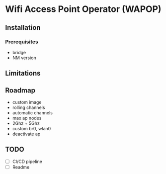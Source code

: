 # Wifi Access Point Operator (WAPOP)

## Installation

### Prerequisites

- bridge
- NM version

## Limitations

## Roadmap

- custom image
- rolling channels
- automatic channels
- max ap nodes
- 2Ghz + 5Ghz
- custom br0, wlan0
- deactivate ap

## TODO

- [ ] CI/CD pipeline
- [ ] Readme
